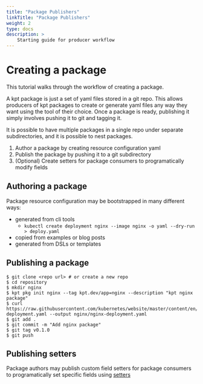 ```yaml
---
title: "Package Publishers"
linkTitle: "Package Publishers"
weight: 2
type: docs
description: >
    Starting guide for producer workflow
---
```


# Creating a package

This tutorial walks through the workflow of creating a package.

A kpt package is just a set of yaml files stored in a git repo. This allows producers of kpt 
packages to create or generate yaml files any way they want using the tool of their choice. 
Once a package is ready, publishing it simply involves pushing it to git and tagging it.

It is possible to have multiple packages in a single repo under separate subdirectories,
and it is possible to nest packages.

1. Author a package by creating resource configuration yaml
2. Publish the package by pushing it to a git subdirectory
3. (Optional) Create setters for package consumers to programatically modify fields

## Authoring a package

Package resource configuration may be bootstrapped in many different ways:

- generated from cli tools
  - `kubectl create deployment nginx --image nginx -o yaml --dry-run > deploy.yaml`
- copied from examples or blog posts
- generated from DSLs or templates

## Publishing a package

```
$ git clone <repo url> # or create a new repo
$ cd repository
$ mkdir nginx
$ kpt pkg init nginx --tag kpt.dev/app=nginx --description "kpt nginx package"
$ curl https://raw.githubusercontent.com/kubernetes/website/master/content/en/examples/controllers/nginx-deployment.yaml --output nginx/nginx-deployment.yaml
$ git add .
$ git commit -m "Add nginx package"
$ git tag v0.1.0
$ git push
```

## Publishing setters

Package authors may publish custom field setters for package consumers to
programatically set specific fields using [setters]

 [setters]: /reference/cfg/create-setter
